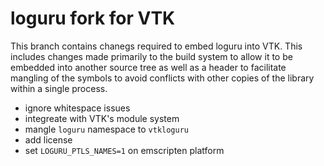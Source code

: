 # loguru fork for VTK

This branch contains chanegs required to embed loguru into VTK. This includes
changes made primarily to the build system to allow it to be embedded into
another source tree as well as a header to facilitate mangling of the symbols to
avoid conflicts with other copies of the library within a single process.

  * ignore whitespace issues
  * integreate with VTK's module system
  * mangle `loguru` namespace to `vtkloguru`
  * add license
  * set `LOGURU_PTLS_NAMES=1` on emscripten platform
